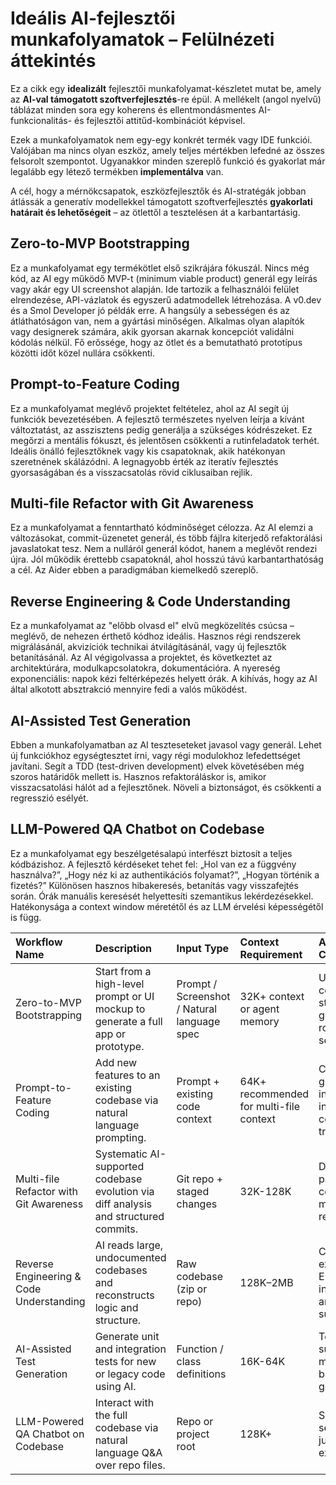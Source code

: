 # Ideális AI-fejlesztői munkafolyamatok – Felülnézeti áttekintés

Ez a cikk egy **idealizált** fejlesztői munkafolyamat-készletet mutat be, amely az **AI-val támogatott szoftverfejlesztés**-re épül. A mellékelt (angol nyelvű) táblázat minden sora egy koherens és ellentmondásmentes AI-funkcionalitás- és fejlesztői attitűd-kombinációt képvisel.

Ezek a munkafolyamatok nem egy-egy konkrét termék vagy IDE funkciói. Valójában ma nincs olyan eszköz, amely teljes mértékben lefedné az összes felsorolt szempontot. Ugyanakkor minden szereplő funkció és gyakorlat már legalább egy létező termékben **implementálva** van.

A cél, hogy a mérnökcsapatok, eszközfejlesztők és AI-stratégák jobban átlássák a generatív modellekkel támogatott szoftverfejlesztés **gyakorlati határait és lehetőségeit** – az ötlettől a tesztelésen át a karbantartásig.


## Zero-to-MVP Bootstrapping
Ez a munkafolyamat egy termékötlet első szikrájára fókuszál. Nincs még kód, az AI egy működő MVP-t (minimum viable product) generál egy leírás vagy akár egy UI screenshot alapján. 
Ide tartozik a felhasználói felület elrendezése, API-vázlatok és egyszerű adatmodellek létrehozása. A v0.dev és a Smol Developer jó példák erre. 
A hangsúly a sebességen és az átláthatóságon van, nem a gyártási minőségen. 
Alkalmas olyan alapítók vagy designerek számára, akik gyorsan akarnak koncepciót validálni kódolás nélkül. 
Fő erőssége, hogy az ötlet és a bemutatható prototípus közötti időt közel nullára csökkenti.

## Prompt-to-Feature Coding
Ez a munkafolyamat meglévő projektet feltételez, ahol az AI segít új funkciók bevezetésében. 
A fejlesztő természetes nyelven leírja a kívánt változtatást, az asszisztens pedig generálja a szükséges kódrészeket. 
Ez megőrzi a mentális fókuszt, és jelentősen csökkenti a rutinfeladatok terhét. 
Ideális önálló fejlesztőknek vagy kis csapatoknak, akik hatékonyan szeretnének skálázódni. 
A legnagyobb érték az iteratív fejlesztés gyorsaságában és a visszacsatolás rövid ciklusaiban rejlik.

## Multi-file Refactor with Git Awareness
Ez a munkafolyamat a fenntartható kódminőséget célozza. 
Az AI elemzi a változásokat, commit-üzenetet generál, és több fájlra kiterjedő refaktorálási javaslatokat tesz. 
Nem a nulláról generál kódot, hanem a meglévőt rendezi újra. 
Jól működik érettebb csapatoknál, ahol hosszú távú karbantarthatóság a cél. 
Az Aider ebben a paradigmában kiemelkedő szereplő.

## Reverse Engineering & Code Understanding
Ez a munkafolyamat az "előbb olvasd el" elvű megközelítés csúcsa – meglévő, de nehezen érthető kódhoz ideális. 
Hasznos régi rendszerek migrálásánál, akvizíciók technikai átvilágításánál, vagy új fejlesztők betanításánál. 
Az AI végigolvassa a projektet, és következtet az architektúrára, modulkapcsolatokra, dokumentációra. 
A nyereség exponenciális: napok kézi feltérképezés helyett órák. 
A kihívás, hogy az AI által alkotott absztrakció mennyire fedi a valós működést.

## AI-Assisted Test Generation
Ebben a munkafolyamatban az AI teszteseteket javasol vagy generál. 
Lehet új funkciókhoz egységtesztet írni, vagy régi modulokhoz lefedettséget javítani. 
Segít a TDD (test-driven development) elvek követésében még szoros határidők mellett is. 
Hasznos refaktoráláskor is, amikor visszacsatolási hálót ad a fejlesztőnek. 
Növeli a biztonságot, és csökkenti a regresszió esélyét.

## LLM-Powered QA Chatbot on Codebase
Ez a munkafolyamat egy beszélgetésalapú interfészt biztosít a teljes kódbázishoz. 
A fejlesztő kérdéseket tehet fel: „Hol van ez a függvény használva?”, „Hogy néz ki az authentikációs folyamat?”, „Hogyan történik a fizetés?” 
Különösen hasznos hibakeresés, betanítás vagy visszafejtés során. 
Órák manuális keresését helyettesíti szemantikus lekérdezésekkel. 
Hatékonysága a context window méretétől és az LLM érvelési képességétől is függ.

| Workflow Name                            | Description                                                                          | Input Type                                  | Context Requirement                     | AI Capabilities                                       | Cumulative Value                                   | Platform                  | Typical Tools                    | Strength                                | Limitation                                 |
|:-----------------------------------------|:-------------------------------------------------------------------------------------|:--------------------------------------------|:----------------------------------------|:------------------------------------------------------|:---------------------------------------------------|:--------------------------|:---------------------------------|:----------------------------------------|:-------------------------------------------|
| Zero-to-MVP Bootstrapping                | Start from a high-level prompt or UI mockup to generate a full app or prototype.     | Prompt / Screenshot / Natural language spec | 32K+ context or agent memory            | UI-to-code, full-stack generation, routing setup      | Rapid prototyping, consistency, time-to-first-demo | Web UI / VSCode plugin    | v0.dev, Smol Developer, Uizard   | Speed from idea to deployable prototype | Not production-grade without manual review |
| Prompt-to-Feature Coding                 | Add new features to an existing codebase via natural language prompting.             | Prompt + existing code context              | 64K+ recommended for multi-file context | Code generation, inline insertion, context tracking   | Faster implementation, reduced context-switch      | VSCode / Cursor / Web IDE | Cursor, Copilot, WindSurf        | Speed and flow in iterative tasks       | Style and test quality need review         |
| Multi-file Refactor with Git Awareness   | Systematic AI-supported codebase evolution via diff analysis and structured commits. | Git repo + staged changes                   | 32K-128K                                | Diff explain, patch gen, commit message, refactor     | Maintainability + code hygiene                     | CLI / GitHub PR           | Aider, CodiumAI                  | Safe and explainable code changes       | Manual review still necessary              |
| Reverse Engineering & Code Understanding | AI reads large, undocumented codebases and reconstructs logic and structure.         | Raw codebase (zip or repo)                  | 128K–2MB                                | Code explanation, ERD inference, architecture summary | Team onboarding, legacy modernization              | Web UI / CLI / Notebook   | Continue, Sourcery, Codeium Chat | Context-building and knowledge capture  | Some assumptions may be incorrect          |
| AI-Assisted Test Generation              | Generate unit and integration tests for new or legacy code using AI.                 | Function / class definitions                | 16K-64K                                 | Test suggestion, mutation-based test gen              | Coverage and quality assurance boost               | IDE / CLI / CI pipeline   | CodiumAI, Refact, TestGPT        | Quick regression coverage               | Edge cases may be missed                   |
| LLM-Powered QA Chatbot on Codebase       | Interact with the full codebase via natural language Q&A over repo files.            | Repo or project root                        | 128K+                                   | Semantic search, file jumping, explanation            | Accelerated knowledge transfer and bug tracking    | Web chat / CLI            | Phind, Codeium Chat, Continue    | Just-in-time domain support             | Accuracy dependent on LLM reasoning        |

